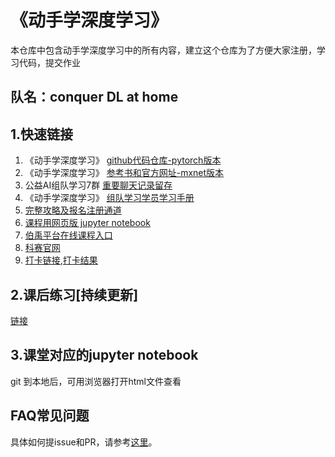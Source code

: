 # 《动手学深度学习》
本仓库中包含动手学深度学习中的所有内容，建立这个仓库为了方便大家注册，学习代码，提交作业
## 队名：conquer DL at home

## 1.快速链接
1. 《动手学深度学习》 [github代码仓库-pytorch版本](https://github.com/ShusenTang/Dive-into-DL-PyTorch)
2. 《动手学深度学习》 [参考书和官方网址-mxnet版本](http://zh.gluon.ai/)
3. 公益AI组队学习7群  [重要聊天记录留存](https://shimo.im/docs/Dg6ch9gjrykHDW8p/)
4. 《动手学深度学习》 [组队学习学员学习手册](https://shimo.im/docs/pdr3wkyHKrxJYdyT/read)
5. [完整攻略及报名注册通道](https://mp.weixin.qq.com/s/mBsOi1AOtLZWSGX7ESFJhg)
6. [课程用网页版 jupyter notebook](https://tangshusen.me/Dive-into-DL-PyTorch/#/)
7. [伯禹平台在线课程入口](https://www.boyuai.com/elites/course/cZu18YmweLv10OeV)
8. [科赛官网](https://www.kesci.com/)
9. [打卡链接](https://jinshuju.net/f/LYtniN),[打卡结果](https://jinshuju.net/f/LYtniN/r/aL1mRs)

## 2.课后练习[持续更新]
[链接](QUESTIONS.md)

## 3.课堂对应的jupyter notebook
git 到本地后，可用浏览器打开html文件查看

## FAQ常见问题
具体如何提issue和PR，请参考[这里](CONTRIBUTING.md)。


